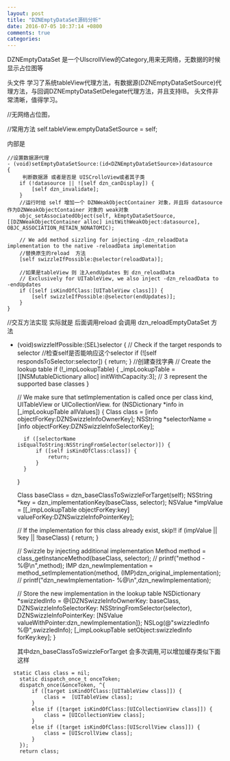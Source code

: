 ```yaml
---
layout: post
title: "DZNEmptyDataSet源码分析"
date: 2016-07-05 10:37:14 +0800
comments: true
categories: 
---
```


DZNEmptyDataSet 是一个UIscrollView的Category,用来无网络，无数据的时候显示占位图等

头文件 学习了系统tableView代理方法，有数据源(DZNEmptyDataSetSource)代理方法，与回调DZNEmptyDataSetDelegate代理方法，并且支持IB。
头文件非常清晰，值得学习。

//无网络占位图，


//常用方法
 self.tableView.emptyDataSetSource = self;
 
 内部是
 
```
//设置数据源代理
- (void)setEmptyDataSetSource:(id<DZNEmptyDataSetSource>)datasource
{
     判断数据源 或者是否是 UISCrolloView或者其子类
    if (!datasource || ![self dzn_canDisplay]) {
        [self dzn_invalidate];
    }
    //运行时给 self 增加一个 DZNWeakObjectContainer 对象，并且将 datasource 作为DZNWeakObjectContainer 对象的 weak对象
    objc_setAssociatedObject(self, kEmptyDataSetSource, [[DZNWeakObjectContainer alloc] initWithWeakObject:datasource], OBJC_ASSOCIATION_RETAIN_NONATOMIC);
    
    // We add method sizzling for injecting -dzn_reloadData implementation to the native -reloadData implementation
    //替换原生的reload  方法
    [self swizzleIfPossible:@selector(reloadData)];
    
    //如果是tableView 则 注入endUpdates 到 dzn_reloadData
    // Exclusively for UITableView, we also inject -dzn_reloadData to -endUpdates
    if ([self isKindOfClass:[UITableView class]]) {
        [self swizzleIfPossible:@selector(endUpdates)];
    }
}

```

//交互方法实现 实际就是 后面调用reload 会调用 dzn_reloadEmptyDataSet 方法
- (void)swizzleIfPossible:(SEL)selector
{
    // Check if the target responds to selector
    //检查self是否能响应这个selector
    if (![self respondsToSelector:selector]) {
        return;
    }
    //创建查找字典
    // Create the lookup table
    if (!_impLookupTable) {
        _impLookupTable = [[NSMutableDictionary alloc] initWithCapacity:3]; // 3 represent the supported base classes
    }
    
    // We make sure that setImplementation is called once per class kind, UITableView or UICollectionView.
    for (NSDictionary *info in [_impLookupTable allValues]) {
        Class class = [info objectForKey:DZNSwizzleInfoOwnerKey];
        NSString *selectorName = [info objectForKey:DZNSwizzleInfoSelectorKey];
        
        if ([selectorName isEqualToString:NSStringFromSelector(selector)]) {
            if ([self isKindOfClass:class]) {
                return;
            }
        }
    }
    
    Class baseClass = dzn_baseClassToSwizzleForTarget(self);
    NSString *key = dzn_implementationKey(baseClass, selector);
    NSValue *impValue = [[_impLookupTable objectForKey:key] valueForKey:DZNSwizzleInfoPointerKey];
    
    // If the implementation for this class already exist, skip!!
    if (impValue || !key || !baseClass) {
        return;
    }
    
    // Swizzle by injecting additional implementation
    Method method = class_getInstanceMethod(baseClass, selector);
//    printf("method - %@\n",method);
    IMP dzn_newImplementation = method_setImplementation(method, (IMP)dzn_original_implementation);
//    printf("dzn_newImplementation- %@\n",dzn_newImplementation);
    
    // Store the new implementation in the lookup table
    NSDictionary *swizzledInfo = @{DZNSwizzleInfoOwnerKey: baseClass,
                                   DZNSwizzleInfoSelectorKey: NSStringFromSelector(selector),
                                   DZNSwizzleInfoPointerKey: [NSValue valueWithPointer:dzn_newImplementation]};
    NSLog(@"swizzledInfo %@",swizzledInfo);
    [_impLookupTable setObject:swizzledInfo forKey:key];
}

  其中dzn_baseClassToSwizzleForTarget 会多次调用,可以增加缓存类似下面这样
  
``` 
  static Class class = nil;
    static dispatch_once_t onceToken;
    dispatch_once(&onceToken, ^{
        if ([target isKindOfClass:[UITableView class]]) {
            class =  [UITableView class];
        }
        else if ([target isKindOfClass:[UICollectionView class]]) {
            class = [UICollectionView class];
        }
        else if ([target isKindOfClass:[UIScrollView class]]) {
            class = [UIScrollView class];
        }
    });
    return class;
```

